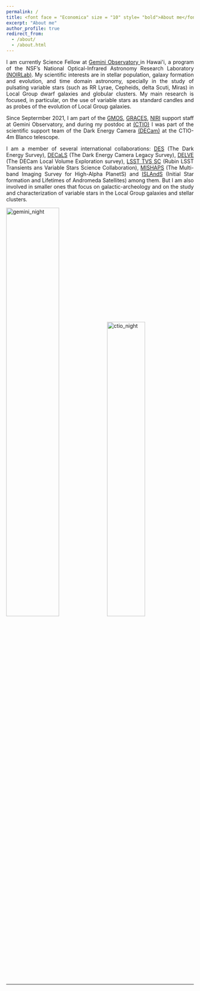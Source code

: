 ```yaml
---
permalink: /
title: <font face = "Economica" size = "10" style= "bold">About me</font>
excerpt: "About me"
author_profile: true
redirect_from: 
  - /about/
  - /about.html
---
```


<!--<center>
</center>
<img src="/images/ab_cemv_alpha.png" alt="abme" style="width:200px;"/>
<p></p>
 -->
 
<div style="text-align: justify"> 
I am currently Science Fellow at <a href="https://www.gemini.edu/"> Gemini Observatory </a> in Hawai'i, a program of the NSF’s National Optical-Infrared Astronomy Research Laboratory <a href="https://nationalastro.org/">(NOIRLab)</a>. My scientific interests are in stellar population, galaxy formation and evolution, and time domain astronomy, specially in the study of pulsating variable stars (such as RR Lyrae, Cepheids, delta Scuti, Miras) in Local Group dwarf galaxies and globular clusters. My main research is focused, in particular, on the use of variable stars as standard candles and as probes of the evolution of Local Group galaxies.
<p></p>
</div>

<div style="text-align: justify"> 
Since Septermber 2021, I am part of the <a href="http://www.gemini.edu/instrumentation/gmos"> GMOS</a>, <a href="https://www.gemini.edu/instrumentation/graces"> GRACES</a>, <a href="https://www.gemini.edu/instrumentation/niri"> NIRI</a> support staff at Gemini Observatory, and during my postdoc at <a href="https://noirlab.edu/public/programs/ctio/">(CTIO)</a> I was part of the scientific support team of the Dark Energy Camera <a href="http://www.ctio.noao.edu/noao/content/Dark-Energy-Camera-DECam">(DECam)</a> at the CTIO-4m Blanco telescope.
<p></p>
</div>

<div style="text-align: justify"> 
I am a member of several international collaborations: <a href="https://www.darkenergysurvey.org/">DES</a> (The Dark Energy Survey), <a href="https://www.legacysurvey.org/decamls/">DECaLS</a> (The Dark Energy Camera Legacy Survey), <a href="https://delve-survey.github.io/">DELVE</a> (The DECam Local Volume Exploration survey), <a href="https://lsst-tvssc.github.io/">LSST TVS SC</a> (Rubin LSST Transients ans Variable Stars Science Collaboration), <a href="https://u.osu.edu/mpenny/2018/12/28/introducing-mishaps-the-multi-band-imaging-survey-for-high-alpha-planets/">MISHAPS</a> (The Multi-band Imaging Survey for High-Alpha PlanetS) and <a href="https://ui.adsabs.harvard.edu/abs/2014hst..prop13739S/abstract">ISLAndS</a> (Initial Star formation and Lifetimes of Andromeda Satellites) among them. But I am also involved in smaller ones that focus on galactic-archeology and on the study and characterization of variable stars in the Local Group galaxies and stellar clusters.
<p></p>
</div>

<div>
<img src="https://noirlab.edu/public/media/archives/images/screen/iotw2227a.jpg" alt="gemini_night" style="width:53%">
<img src="https://photos.smugmug.com/photos/i-JD8mnH4/0/X2/i-JD8mnH4-X2.jpg" alt="ctio_night" style="width:45%">
<p></p>
</div>
<hr>




